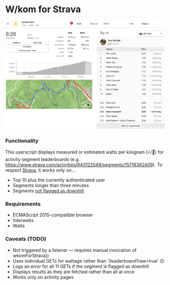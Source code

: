 # W/kom for Strava
![W/Kom for Strava screenshot][screenshot]
### Functionality
This userscript displays measured or estimated watts per kilogram (:zap:/:crown:) for activity segment leaderboards (e.g. <https://www.strava.com/activities/643122549/segments/15718362409>). To respect [Strava](https://www.strava.com), it works only on…
* Top 10 plus the currently authenticated user
* Segments longer than three minutes
* Segments [not flagged as downhill](#caveats-todo)

### Requirements
* ECMAScript 2015-compatible browser
* Interwebs
* Watts

### Caveats (TODO)
* Not triggered by a listener — requires manual invocation of wkomForStrava()
* Uses individual GETs for wattage rather than '/leaderboard?raw=true' :pensive:
* Logs an error for all 11 GETs if the segment is flagged as downhill
* Displays results as they are fetched rather than all at once
* Works only on activity pages

[screenshot]: wkomforstrava.png

